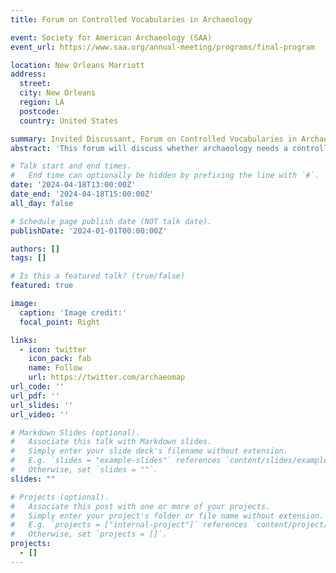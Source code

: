 ```yaml
---
title: Forum on Controlled Vocabularies in Archaeology 

event: Society for American Archaeology (SAA)
event_url: https://www.saa.org/annual-meeting/programs/final-program

location: New Orleans Marriott
address:
  street: 
  city: New Orleans
  region: LA
  postcode: 
  country: United States

summary: Invited Discussant, Forum on Controlled Vocabularies in Archaeology, held at the Society for American Archaeology meetings, 2024
abstract: 'This forum will discuss whether archaeology needs a controlled vocabulary. Controlled vocabularies are agreed, dynamic sets of single- or multiple-word phrases used as key research terms. These exist for other disciplines, including psychology, chemistry and astronomy, with agreed sets of standardized keywords for journal articles.'

# Talk start and end times.
#   End time can optionally be hidden by prefixing the line with `#`.
date: '2024-04-18T13:00:00Z'
date_end: '2024-04-18T15:00:00Z'
all_day: false

# Schedule page publish date (NOT talk date).
publishDate: '2024-01-01T00:00:00Z'

authors: []
tags: []

# Is this a featured talk? (true/false)
featured: true

image:
  caption: 'Image credit:'
  focal_point: Right

links:
  - icon: twitter
    icon_pack: fab
    name: Follow
    url: https://twitter.com/archaeomap
url_code: ''
url_pdf: ''
url_slides: ''
url_video: ''

# Markdown Slides (optional).
#   Associate this talk with Markdown slides.
#   Simply enter your slide deck's filename without extension.
#   E.g. `slides = "example-slides"` references `content/slides/example-slides.md`.
#   Otherwise, set `slides = ""`.
slides: ""

# Projects (optional).
#   Associate this post with one or more of your projects.
#   Simply enter your project's folder or file name without extension.
#   E.g. `projects = ["internal-project"]` references `content/project/deep-learning/index.md`.
#   Otherwise, set `projects = []`.
projects:
  - []
---
```


